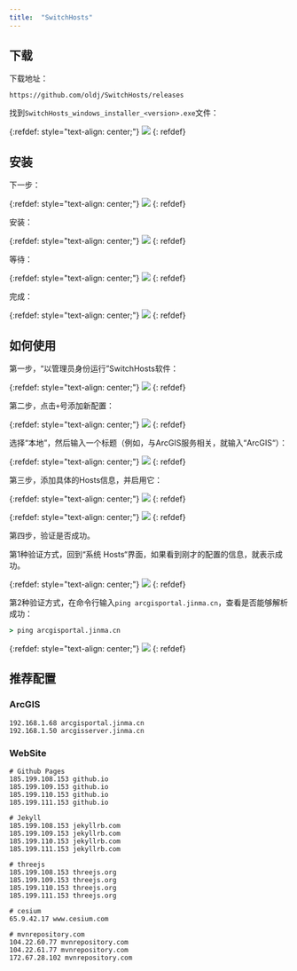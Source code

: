 ```yaml
---
title:  "SwitchHosts"
---
```


## 下载

下载地址：

```text
https://github.com/oldj/SwitchHosts/releases
```

找到`SwitchHosts_windows_installer_<version>.exe`文件：

{:refdef: style="text-align: center;"}
![](/assets/image/windows/software/switchhosts/switchhosts-windows-installer-exe-download.png)
{: refdef}

## 安装

下一步：

{:refdef: style="text-align: center;"}
![](/assets/image/windows/software/switchhosts/switchhosts-install-01.png)
{: refdef}

安装：

{:refdef: style="text-align: center;"}
![](/assets/image/windows/software/switchhosts/switchhosts-install-02.png)
{: refdef}

等待：

{:refdef: style="text-align: center;"}
![](/assets/image/windows/software/switchhosts/switchhosts-install-03.png)
{: refdef}

完成：

{:refdef: style="text-align: center;"}
![](/assets/image/windows/software/switchhosts/switchhosts-install-04.png)
{: refdef}

## 如何使用

第一步，“以管理员身份运行”SwitchHosts软件：

{:refdef: style="text-align: center;"}
![](/assets/image/windows/software/switchhosts/switchhosts-config-00.png)
{: refdef}

第二步，点击`+`号添加新配置：

{:refdef: style="text-align: center;"}
![](/assets/image/windows/software/switchhosts/switchhosts-config-01.png)
{: refdef}

选择“本地”，然后输入一个标题（例如，与ArcGIS服务相关，就输入“ArcGIS“）：

{:refdef: style="text-align: center;"}
![](/assets/image/windows/software/switchhosts/switchhosts-config-02.png)
{: refdef}

第三步，添加具体的Hosts信息，并启用它：

{:refdef: style="text-align: center;"}
![](/assets/image/windows/software/switchhosts/switchhosts-config-03.png)
{: refdef}

{:refdef: style="text-align: center;"}
![](/assets/image/windows/software/switchhosts/switchhosts-config-04.png)
{: refdef}

第四步，验证是否成功。

第1种验证方式，回到“系统 Hosts“界面，如果看到刚才的配置的信息，就表示成功。

{:refdef: style="text-align: center;"}
![](/assets/image/windows/software/switchhosts/switchhosts-config-05.png)
{: refdef}

第2种验证方式，在命令行输入`ping arcgisportal.jinma.cn`，查看是否能够解析成功：

```cmd
> ping arcgisportal.jinma.cn
```

{:refdef: style="text-align: center;"}
![](/assets/image/windows/software/switchhosts/switchhosts-config-06.png)
{: refdef}

## 推荐配置

### ArcGIS

```text
192.168.1.68 arcgisportal.jinma.cn
192.168.1.50 arcgisserver.jinma.cn
```

### WebSite

```text
# Github Pages
185.199.108.153 github.io
185.199.109.153 github.io
185.199.110.153 github.io
185.199.111.153 github.io

# Jekyll
185.199.108.153 jekyllrb.com
185.199.109.153 jekyllrb.com
185.199.110.153 jekyllrb.com
185.199.111.153 jekyllrb.com

# threejs
185.199.108.153 threejs.org
185.199.109.153 threejs.org
185.199.110.153 threejs.org
185.199.111.153 threejs.org

# cesium
65.9.42.17 www.cesium.com

# mvnrepository.com
104.22.60.77 mvnrepository.com
104.22.61.77 mvnrepository.com
172.67.28.102 mvnrepository.com
```
